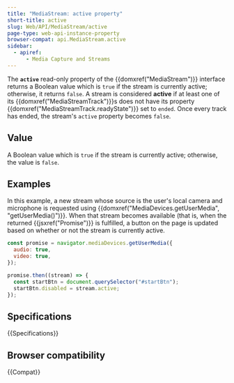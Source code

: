 ```yaml
---
title: "MediaStream: active property"
short-title: active
slug: Web/API/MediaStream/active
page-type: web-api-instance-property
browser-compat: api.MediaStream.active
sidebar:
  - apiref:
      - Media Capture and Streams
---
```


The **`active`** read-only property of the
{{domxref("MediaStream")}} interface returns a Boolean value which is
`true` if the stream is currently active; otherwise, it returns
`false`. A stream is considered **active** if at least one of
its {{domxref("MediaStreamTrack")}}s does not have its property {{domxref("MediaStreamTrack.readyState")}}
set to `ended`. Once every track has ended, the stream's `active` property becomes
`false`.

## Value

A Boolean value which is `true` if the stream is currently active;
otherwise, the value is `false`.

## Examples

In this example, a new stream whose source is the user's local camera and microphone is
requested using {{domxref("MediaDevices.getUserMedia", "getUserMedia()")}}. When that
stream becomes available (that is, when the returned {{jsxref("Promise")}} is fulfilled,
a button on the page is updated based on whether or not the stream is currently active.

```js
const promise = navigator.mediaDevices.getUserMedia({
  audio: true,
  video: true,
});

promise.then((stream) => {
  const startBtn = document.querySelector("#startBtn");
  startBtn.disabled = stream.active;
});
```

## Specifications

{{Specifications}}

## Browser compatibility

{{Compat}}
